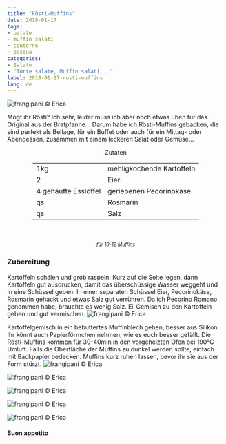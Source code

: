 ```yaml
---
title: "Rösti-Muffins"
date: 2018-01-17
tags:
- patate
- muffin salati
- contorno
- pasqua
categories:
- Salato
- "Torte salate, Muffin salati..."
label: 2018-01-17-rosti-muffins
lang: de
---
```

![](../2018-01-17-rosti-muffins/header.jpg "frangipani © Erica")

Mögt ihr Rösti? Ich sehr, leider muss ich aber noch etwas üben für das Original aus der Bratpfanne... Darum habe ich Rösti-Muffins gebacken, die sind perfekt als Beilage, für ein Buffet oder auch für ein Mittag- oder Abendessen, zusammen mit einem leckeren Salat oder Gemüse...

<div id="wrapper" style="text-align: center">
  <div id="yourdiv" style="display: inline-block;">
    <div class="ingredients">
      <div class="ingredients-title">Zutaten</div>
      <table>
        <tbody>
          <tr>
            <td>1kg</td>
            <td>mehligkochende Kartoffeln</td>
          </tr>
          <tr>
            <td>2</td>
            <td>Eier</td>
          </tr>      
          <tr> 
            <td>4 gehäufte Esslöffel</td>
            <td>geriebenen Pecorinokäse</td>
          </tr>
          <tr>
            <td>qs</td>
            <td>Rosmarin</td>
          </tr>      
          <tr> 
            <td>qs</td>
            <td>Salz</td>
          </tr>
        </tbody>
      </table>
      <br></br>
      <i class="pull-right" style="font-size: 80%;">für 10-12 Muffins</i>
    </div>
  </div>
</div>


<h3>
  <font color="grey">
    <i class="fa fa-cogs"></i>
  </font> Zubereitung
</h3>

Kartoffeln schälen und grob raspeln. Kurz auf die Seite legen, dann Kartoffeln gut ausdrucken, damit das überschüssige Wasser weggeht und in eine Schüssel geben. In einer separaten Schüssel Eier, Pecorinokäse, Rosmarin gehackt und etwas Salz gut verrühren. Da ich Pecorino Romano genommen habe, brauchte es wenig Salz. Ei-Gemisch zu den Kartoffeln geben und gut vermischen.
![](../2018-01-17-rosti-muffins/impasto.jpg "frangipani © Erica")

Kartoffelgemisch in ein bebuttertes Muffinblech geben, besser aus Silikon. Ihr könnt auch Papierförmchen nehmen, wie es euch besser gefällt. Die Rösti-Muffins kommen für 30-40min in den vorgeheizten Ofen bei 190°C Umluft. Falls die Oberfläche der Muffins zu dunkel werden sollte, einfach mit Backpapier bedecken. Muffins kurz ruhen lassen, bevor ihr sie aus der Form stürzt.
![](../2018-01-17-rosti-muffins/risultato1.jpg "frangipani © Erica")

![](../2018-01-17-rosti-muffins/risultato2.jpg "frangipani © Erica")

![](../2018-01-17-rosti-muffins/risultato3.jpg "frangipani © Erica")

![](../2018-01-17-rosti-muffins/risultato4.jpg "frangipani © Erica")

![](../2018-01-17-rosti-muffins/risultato5.jpg "frangipani © Erica")

<h4>Buon appetito
  <font color="red">
    <i class="fa fa-smile-o"></i>
  </font>
</h4>
